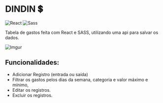 

# DINDIN 💲

![React](https://img.shields.io/badge/React-20232A?style=for-the-badge&logo=react&logoColor=61DAFB) ![Sass](https://img.shields.io/badge/Sass-CC6699?style=for-the-badge&logo=sass&logoColor=white)

Tabela de gastos feita com React e SASS, utilizando uma api para salvar os dados.

![Imgur](https://i.imgur.com/1nv9Pzi.jpg)

## Funcionalidades:

- Adicionar Registro (entrada ou saída)
- Filtrar os gastos pelos dias da semana, categoria e valor máximo e mínimo,
- Editar os registros.
- Excluir os registros.

